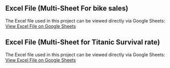 
## Excel File (Multi-Sheet For bike sales)
The Excel file used in this project can be viewed directly via Google Sheets:  
[View Excel File on Google Sheets](https://docs.google.com/spreadsheets/d/13bUkLK50wviUmjTP_atqeuPqY6aeC592lHeq9VHPZAE/edit?usp=sharing)

## Excel File (Multi-Sheet for Titanic Survival rate)
The Excel file used in this project can be viewed directly via Google Sheets:  
[View Excel File on Google Sheets](https://docs.google.com/spreadsheets/d/1qWFUxHAxShciQdOPP_51Dm-yZqSKFYbNwQFAw7klEAw/edit?usp=sharing)
